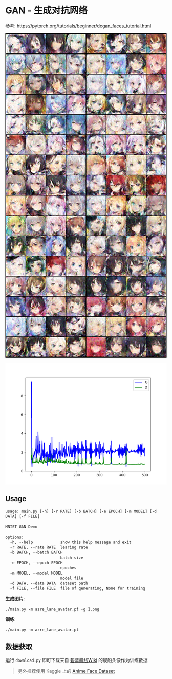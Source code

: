 # GAN - 生成对抗网络
参考: https://pytorch.org/tutorials/beginner/dcgan_faces_tutorial.html

![preview](./preview.png)

![loss](./loss.png)

## Usage

```
usage: main.py [-h] [-r RATE] [-b BATCH] [-e EPOCH] [-m MODEL] [-d DATA] [-f FILE]

MNIST GAN Demo

options:
  -h, --help            show this help message and exit
  -r RATE, --rate RATE  learing rate
  -b BATCH, --batch BATCH
                        batch size
  -e EPOCH, --epoch EPOCH
                        epoches
  -m MODEL, --model MODEL
                        model file
  -d DATA, --data DATA  dataset path
  -f FILE, --file FILE  file of generating, None for training
```

**生成图片**:  

```
./main.py -m azre_lane_avatar.pt -g 1.png
```

**训练**:  
```
./main.py -m azre_lane_avatar.pt 
```

## 数据获取

运行 `download.py` 即可下载来自 [碧蓝航线Wiki](https://wiki.biligame.com/blhx/%E8%88%B0%E8%88%B9%E5%9B%BE%E9%89%B4) 的舰船头像作为训练数据

> 另外推荐使用 Kaggle 上的 [Anime Face Dataset](https://www.kaggle.com/datasets/splcher/animefacedataset)